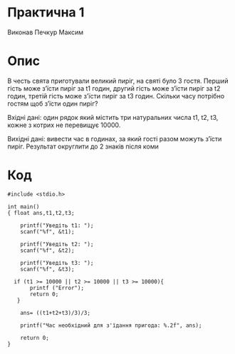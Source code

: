 # Практична 1 
Виконав Печкур Максим

# Опис 
В честь свята приготували великий пиріг, на святі було 3 гостя. Перший гість може з’їсти пиріг за t1 годин, другий гість може з’їсти пиріг за t2 годин, третій гість може з'їсти пиріг за t3 годин. Скільки часу потрібно гостям щоб з’їсти один пиріг?

Вхідні дані: 
один рядок який містить три натуральних числа t1, t2, t3, кожне з котрих не перевищує 10000.

Вихідні дані: 
вивести час в годинах, за який гості разом можуть з’їсти пиріг. Результат округлити до 2 знаків після коми

# Код
```
#include <stdio.h>

int main()
{ float ans,t1,t2,t3;
  
    printf("Уведіть t1: ");
    scanf("%f", &t1);
  
    printf("Уведіть t2: ");
    scanf("%f", &t2);
  
    printf("Уведіть t3: ");
    scanf("%f", &t3);
  
  if (t1 >= 10000 || t2 >= 10000 || t3 >= 10000){
       printf ("Error");
       return 0;
   }
  
    ans= ((t1+t2+t3)/3)/3; 
  
    printf("Час необхідний для з'їдання пригода: %.2f", ans);

    return 0;
}
```
